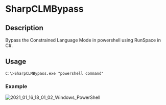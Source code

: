 # SharpCLMBypass

## Description
Bypass the Constrained Language Mode in powershell using RunSpace in C#.

## Usage

```
C:\>SharpCLMBypass.exe "powershell command"
```

### Example
![2021_01_16_18_01_02_Windows_PowerShell](https://user-images.githubusercontent.com/838845/104830288-77c32000-584b-11eb-88e9-2ece88de2270.png)
